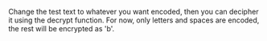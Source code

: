 Change the test text to whatever you want encoded, then you can decipher it using the decrypt
function. For now, only letters and spaces are encoded, the rest will be encrypted as 'b'.
